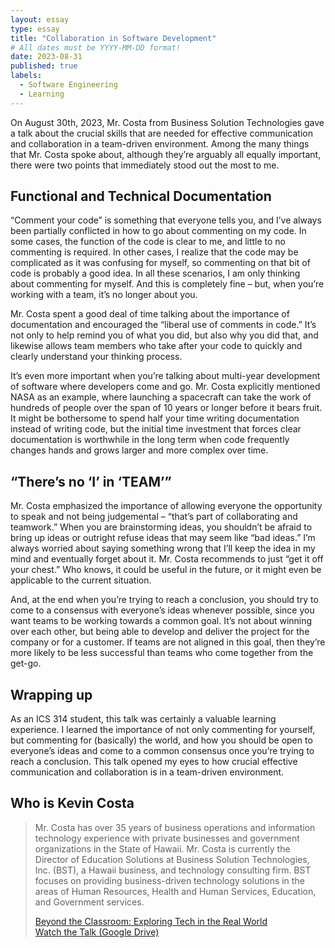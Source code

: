 ```yaml
---
layout: essay
type: essay
title: "Collaboration in Software Development"
# All dates must be YYYY-MM-DD format!
date: 2023-08-31
published: true
labels:
  - Software Engineering
  - Learning
---
```


On August 30th, 2023, Mr. Costa from Business Solution Technologies gave a talk about the crucial skills that are needed for effective communication and collaboration in a team-driven environment. Among the many things that Mr. Costa spoke about, although they’re arguably all equally important, there were two points that immediately stood out the most to me.

## Functional and Technical Documentation
“Comment your code” is something that everyone tells you, and I’ve always been partially conflicted in how to go about commenting on my code. In some cases, the function of the code is clear to me, and little to no commenting is required. In other cases, I realize that the code may be complicated as it was confusing for myself, so commenting on that bit of code is probably a good idea. In all these scenarios, I am only thinking about commenting for myself. And this is completely fine – but, when you’re working with a team, it’s no longer about you.

Mr. Costa spent a good deal of time talking about the importance of documentation and encouraged the “liberal use of comments in code.” It’s not only to help remind you of what you did, but also why you did that, and likewise allows team members who take after your code to quickly and clearly understand your thinking process.

It’s even more important when you’re talking about multi-year development of software where developers come and go. Mr. Costa explicitly mentioned NASA as an example, where launching a spacecraft can take the work of hundreds of people over the span of 10 years or longer before it bears fruit. It might be bothersome to spend half your time writing documentation instead of writing code, but the initial time investment that forces clear documentation is worthwhile in the long term when code frequently changes hands and grows larger and more complex over time.

## “There’s no ‘I’ in ‘TEAM’”
Mr. Costa emphasized the importance of allowing everyone the opportunity to speak and not being judgemental – “that’s part of collaborating and teamwork.” When you are brainstorming ideas, you shouldn’t be afraid to bring up ideas or outright refuse ideas that may seem like “bad ideas.” I’m always worried about saying something wrong that I’ll keep the idea in my mind and eventually forget about it. Mr. Costa recommends to just “get it off your chest.”  Who knows, it could be useful in the future, or it might even be applicable to the current situation.

And, at the end when you’re trying to reach a conclusion, you should try to come to a consensus with everyone’s ideas whenever possible, since you want teams to be working towards a common goal. It’s not about winning over each other, but being able to develop and deliver the project for the company or for a customer. If teams are not aligned in this goal, then they’re more likely to be less successful than teams who come together from the get-go.

## Wrapping up
As an ICS 314 student, this talk was certainly a valuable learning experience. I learned the importance of not only commenting for yourself, but commenting for (basically) the world, and how you should be open to everyone’s ideas and come to a common consensus once you’re trying to reach a conclusion. This talk opened my eyes to how crucial effective communication and collaboration is in a team-driven environment.

## Who is Kevin Costa
> Mr. Costa has over 35 years of business operations and information technology experience with private businesses and government organizations in the State of Hawaii. Mr. Costa is currently the Director of Education Solutions at Business Solution Technologies, Inc. (BST), a Hawaii business, and technology consulting firm. BST focuses on providing business-driven technology solutions in the areas of Human Resources, Health and Human Services, Education, and Government services.
>
> [Beyond the Classroom: Exploring Tech in the Real World](https://www.ics.hawaii.edu/2023/08/beyond-the-classroom-exploring-tech-in-the-real-world/#kevin-costa)</br>
> [Watch the Talk (Google Drive)](https://drive.google.com/drive/u/1/folders/1hv_UwLLrWT1NXqPGsagH5ZCH_Ey_iojV)

